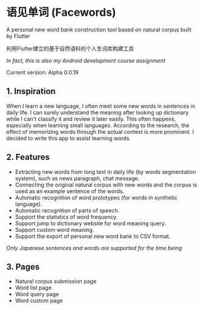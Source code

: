 # 语见单词 (Facewords)

A personal new word bank construction tool based on natural corpus built by Flutter

利用Flutter建立的基于自然语料的个人生词库构建工具

*In fact, this is also my Android development course assignment*

Current version: Alpha 0.0.19

## 1. Inspiration

When I learn a new language, I often meet some new words in sentences in daily life. I can surely understand the meaning after looking up dictionary while I can't classify it and review it later easily. This often happens, especially when learning small languages. According to the research, the effect of memorizing words through the actual context is more prominent. I decided to write this app to assist learning words.

## 2. Features

- Extracting new words from long text in daily life (by words segmentation system), such as news paragraph, chat message.
- Connecting the original natural corpus with new words and the corpus is used as an example sentence of the words.
- Automatic recognition of word prototypes (for words in synthetic language).
- Automatic recognition of parts of speech.
- Support the statistics of word frequency.
- Support jump to dictionary website for word meaning query.
- Support custom word meaning.
- Support the export of personal new word bank to CSV format.

*Only Japanese sentences and words are supported for the time being*

## 3. Pages

- Natural corpus submission page
- Word list page
- Word query page
- Word custom page
